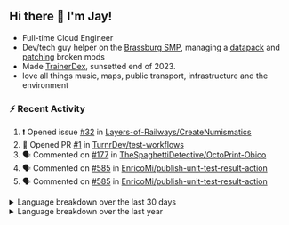 ## Hi there 👋 I'm Jay!
- Full-time Cloud Engineer
- Dev/tech guy helper on the [Brassburg SMP](https://www.minecraftiplist.com/server/BrassburgACreateModServer1.19.2-26937), managing a [datapack](https://github.com/TurnrDev/BrassburgDatapack) and [patching](https://github.com/mrh0/createaddition/pull/731) broken mods
- Made [TrainerDex](https://www.github.com/TrainerDex), sunsetted end of 2023.
- love all things music, maps, public transport, infrastructure and the environment

### :zap: Recent Activity

<!--START_SECTION:activity-->
1. ❗ Opened issue [#32](https://github.com/Layers-of-Railways/CreateNumismatics/issues/32) in [Layers-of-Railways/CreateNumismatics](https://github.com/Layers-of-Railways/CreateNumismatics)
2. 💪 Opened PR [#1](https://github.com/TurnrDev/test-workflows/pull/1) in [TurnrDev/test-workflows](https://github.com/TurnrDev/test-workflows)
3. 🗣 Commented on [#177](https://github.com/TheSpaghettiDetective/OctoPrint-Obico/issues/177#issuecomment-2022531054) in [TheSpaghettiDetective/OctoPrint-Obico](https://github.com/TheSpaghettiDetective/OctoPrint-Obico)
4. 🗣 Commented on [#585](https://github.com/EnricoMi/publish-unit-test-result-action/pull/585#issuecomment-2017629269) in [EnricoMi/publish-unit-test-result-action](https://github.com/EnricoMi/publish-unit-test-result-action)
5. 🗣 Commented on [#585](https://github.com/EnricoMi/publish-unit-test-result-action/pull/585#issuecomment-2017628157) in [EnricoMi/publish-unit-test-result-action](https://github.com/EnricoMi/publish-unit-test-result-action)
<!--END_SECTION:activity-->

<details>
  <summary>Language breakdown over the last 30 days</summary>
  
  [<img src="https://wakatime.com/share/@TurnrDev/4142a9ac-7325-4d2f-a2bb-ec199b5c798c.svg" alt="A graph showing a rundown of my languages used in the past 30 days. Unforunately, I am unable to autogen alt headers for this at the moment."/>](https://wakatime.com/@TurnrDev)
</details>

<details>
  <summary>Language breakdown over the last year</summary>
  
  [<img src="https://github-readme-stats.vercel.app/api/wakatime?username=TurnrDev&layout=compact" alt="A graph showing a rundown of my languages used in the past year. Unforunately, I am unable to autogen alt headers for this at the moment." />](https://wakatime.com/@TurnrDev)
</details>
